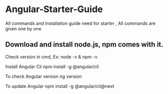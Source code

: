 # Angular-Starter-Guide
All commands and installation guide need for starter , All commands are given one by one

## Download and install node.js, npm comes with it.

Check version in cmd, 
Ex: node -v & npm -v

Install Angular Cli
npm install -g @angular/cli

To check Angular version 
ng version

To update Angular
npm install -g @angular/cli@next
